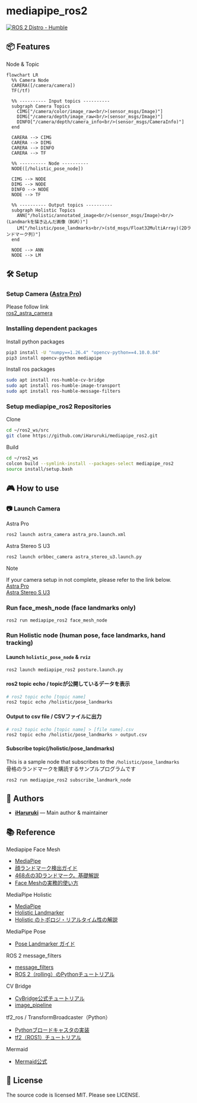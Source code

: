 # mediapipe_ros2
[![ROS 2 Distro - Humble](https://img.shields.io/badge/ros2-Humble-blue)](https://docs.ros.org/en/humble/)

## 📦 Features
Node & Topic
```mermaid
flowchart LR
  %% Camera Node
  CARERA([/camera/camera])
  TF(/tf)

  %% ---------- Input topics ----------
  subgraph Camera Topics
    CIMG["/camera/color/image_raw<br/>(sensor_msgs/Image)"]
    DIMG["/camera/depth/image_raw<br/>(sensor_msgs/Image)"]
    DINFO["/camera/depth/camera_info<br/>(sensor_msgs/CameraInfo)"]
  end

  CARERA --> CIMG
  CARERA --> DIMG
  CARERA --> DINFO
  CARERA --> TF

  %% ---------- Node ----------
  NODE([/holistic_pose_node])

  CIMG --> NODE
  DIMG --> NODE
  DINFO --> NODE
  NODE --> TF

  %% ---------- Output topics ----------
  subgraph Holistic Topics
    ANN["/holistic/annotated_image<br/>(sensor_msgs/Image)<br/>(Landmarkを描き込んだ画像（BGR）)"]
    LM["/holistic/pose_landmarks<br/>(std_msgs/Float32MultiArray)(2Dランドマーク列)"]
  end

  NODE --> ANN
  NODE --> LM
```

## 🛠️ Setup
### Setup Camera ([Astra Pro](https://www.orbbec.com/products/structured-light-camera/astra-series/))
Please follow link  
[ros2_astra_camera](https://github.com/orbbec/ros2_astra_camera.git)

### Installing dependent packages
Install python packages
```bash
pip3 install -U "numpy==1.26.4" "opencv-python==4.10.0.84"
pip3 install opencv-python mediapipe
```
Install ros packages
```bash
sudo apt install ros-humble-cv-bridge
sudo apt install ros-humble-image-transport
sudo apt install ros-humble-message-filters
```
### Setup mediapipe_ros2 Repositories
Clone
```bash
cd ~/ros2_ws/src
git clone https://github.com/iHaruruki/mediapipe_ros2.git
```
Build
```bash
cd ~/ros2_ws
colcon build --symlink-install --packages-select mediapipe_ros2
source install/setup.bash
```

## 🎮 How to use
### :camera: Launch Camera
Astra Pro
```bash
ros2 launch astra_camera astra_pro.launch.xml 
```
Astra Stereo S U3
```bash
ros2 launch orbbec_camera astra_stereo_u3.launch.py
```
> [!NOTE]
> If your camera setup in not complete, please refer to the link below.  
> [Astra Pro](https://github.com/iHaruruki/ros2_astra_camera.git)  
> [Astra Stereo S U3](https://github.com/iHaruruki/OrbbecSDK_ROS2.git)  

### Run face_mesh_node (face landmarks only)
```bash
ros2 run mediapipe_ros2 face_mesh_node
```
### Run Holistic node (human pose, face landmarks, hand tracking)
#### Launch `holistic_pose_node` & `rviz`
```bash
ros2 launch mediapipe_ros2 posture.launch.py
```
#### ros2 topic echo / topicが公開しているデータを表示
```bash
# ros2 topic echo [topic name]
ros2 topic echo /holistic/pose_landmarks
```
#### Output to csv file / CSVファイルに出力
```bash
# ros2 topic echo [topic name] > [file name].csv
ros2 topic echo /holistic/pose_landmarks > output.csv
```
#### Subscribe topic(/holistic/pose_landmarks)
This is a sample node that subscribes to the `/holistic/pose_landmarks`  
骨格のランドマークを購読するサンプルプログラムです
```bash
ros2 run mediapipe_ros2 subscribe_landmark_node
```

## 👤 Authors

- **[iHaruruki](https://github.com/iHaruruki)** — Main author & maintainer

## 📚 Reference
Mediapipe Face Mesh
- [MediaPipe](https://chuoling.github.io/mediapipe/)
- [顔ランドマーク検出ガイド](https://ai.google.dev/edge/mediapipe/solutions/vision/face_landmarker?utm_source=chatgpt.com)
- [468点の3Dランドマーク。基礎解説](https://mediapipe.readthedocs.io/en/latest/solutions/face_mesh.html?utm_source=chatgpt.com)
- [Face Meshの実務的使い方](https://samproell.io/posts/yarppg/yarppg-face-detection-with-mediapipe/?utm_source=chatgpt.com)

MediaPipe Holistic
- [MediaPipe](https://chuoling.github.io/mediapipe/)
- [Holistic Landmarker](https://ai.google.dev/edge/mediapipe/solutions/vision/holistic_landmarker?utm_source=chatgpt.com)
- [Holistic のトポロジ・リアルタイム性の解説](https://research.google/blog/mediapipe-holistic-simultaneous-face-hand-and-pose-prediction-on-device/?utm_source=chatgpt.com)

MediaPipe Pose
- [Pose Landmarker ガイド](https://ai.google.dev/edge/mediapipe/solutions/vision/pose_landmarker?utm_source=chatgpt.com)


ROS 2 message_filters
- [message_filters](https://docs.ros.org/en/rolling/p/message_filters/doc/index.html)
- [ROS 2（rolling）のPythonチュートリアル](https://docs.ros.org/en/rolling/p/message_filters/doc/Tutorials/Approximate-Synchronizer-Python.html?utm_source=chatgpt.com)

CV Bridge
- [CvBridge公式チュートリアル](https://wiki.ros.org/cv_bridge/Tutorials/ConvertingBetweenROSImagesAndOpenCVImagesPython?utm_source=chatgpt.com)
- [image_pipeline](https://docs.ros.org/en/rolling/p/image_pipeline/camera_info.html)

tf2_ros / TransformBroadcaster（Python）
- [Pythonブロードキャスタの実装](https://docs.ros.org/en/foxy/Tutorials/Intermediate/Tf2/Writing-A-Tf2-Broadcaster-Py.html?utm_source=chatgpt.com)
- [tf2（ROS1）チュートリアル](https://wiki.ros.org/tf2/Tutorials/Writing%20a%20tf2%20broadcaster%20%28Python%29?utm_source=chatgpt.com)

Mermaid
- [Mermaid公式](https://mermaid.js.org/)

## 📜 License
The source code is licensed MIT. Please see LICENSE.